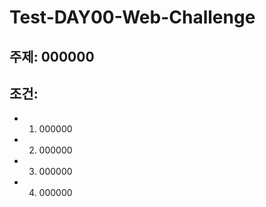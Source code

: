# Test-DAY00-Web-Challenge

## 주제: 000000

## 조건: 
- 1. 000000     
- 2. 000000     
- 3. 000000     
- 4. 000000     

